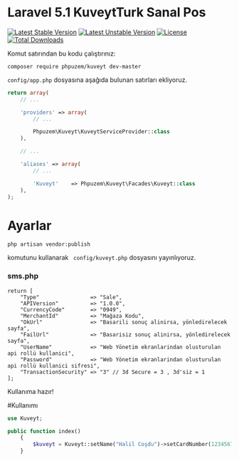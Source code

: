# Laravel 5.1 KuveytTurk Sanal Pos

[![Latest Stable Version](https://poser.pugx.org/phpuzem/kuveyt/v/stable.svg)](https://packagist.org/packages/phpuzem/kuveyt)
[![Latest Unstable Version](https://poser.pugx.org/phpuzem/kuveyt/v/unstable.svg)](https://packagist.org/packages/phpuzem/kuveyt)
[![License](https://poser.pugx.org/phpuzem/kuveyt/license.svg)](LICENSE)
[![Total Downloads](https://poser.pugx.org/phpuzem/kuveyt/d/total.png)](https://packagist.org/packages/phpuzem/sms)


Komut satırından bu kodu çalıştırınız:
```
composer require phpuzem/kuveyt dev-master
```

```config/app.php``` dosyasına aşağıda bulunan satırları ekliyoruz.
```php
return array(
    // ...

    'providers' => array(
        // ...

        Phpuzem\Kuveyt\KuveytServiceProvider::class
    ),

    // ...

    'aliases' => array(
        // ...

        'Kuveyt'    => Phpuzem\Kuveyt\Facades\Kuveyt::class
    ),
);
```
# Ayarlar

```code
php artisan vendor:publish
```
komutunu kullanarak ``` config/kuveyt.php``` dosyasını yayınlıyoruz.

### sms.php

```code
return [
    "Type"                => "Sale",
    "APIVersion"          => "1.0.0",
    "CurrencyCode"        => "0949",
    "MerchantId"          => "Mağaza Kodu",
    "OkUrl"               => "Basarili sonuç alinirsa, yönledirelecek sayfa",
    "FailUrl"             => "Basarisiz sonuç alinirsa, yönledirelecek sayfa",
    "UserName"            => "Web Yönetim ekranlarindan olusturulan api rollü kullanici",
    "Password"            => "Web Yönetim ekranlarindan olusturulan api rollü kullanici sifresi",
    "TransactionSecurity" => "3" // 3d Secure = 3 , 3d'siz = 1
];

```

Kullanıma hazır!

#Kullanımı
```php
use Kuveyt;

public function index()
	{
        $kuveyt = Kuveyt::setName("Halil Coşdu")->setCardNumber(1234567891234567)->setCardExpireDateMonth(12)->setCardExpireDateYear(17)->setCardCvv2(855)->setOrderId(1455)->setAmount(100)->setCustomerId(1923)->pay();
	}
```
